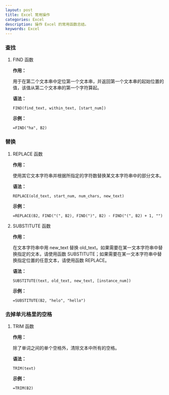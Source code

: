 ```yaml
---
layout: post
title: Excel 常用操作
categories: Excel
description: 操作 Excel 的常用函数总结。
keywords: Excel
---
```


### 查找

1. FIND 函数

    **作用：**

    用于在第二个文本串中定位第一个文本串，并返回第一个文本串的起始位置的值，该值从第二个文本串的第一个字符算起。

    **语法：**

    `FIND(find_text, within_text, [start_num])`

    **示例：**

    `=FIND("ha", B2)`

### 替换

1. REPLACE 函数

    **作用：**

    使用其它文本字符串并根据所指定的字符数替换某文本字符串中的部分文本。

    **语法：**

    `REPLACE(old_text, start_num, num_chars, new_text)`

    **示例：**

    `=REPLACE(B2, FIND("(", B2), FIND(")", B2) - FIND("(", B2) + 1, "")`

2. SUBSTITUTE 函数

    **作用：**

    在文本字符串中用 new_text 替换 old_text。如果需要在某一文本字符串中替换指定的文本，请使用函数 SUBSTITUTE；如果需要在某一文本字符串中替换指定位置的任意文本，请使用函数 REPLACE。

    **语法：**

    `SUBSTITUTE(text, old_text, new_text, [instance_num])`

    **示例：**

    `=SUBSTITUTE(B2, "helo", "hello")`

### 去掉单元格里的空格

1. TRIM 函数

    **作用：**

    除了单词之间的单个空格外，清除文本中所有的空格。

    **语法：**

    `TRIM(text)`

    **示例：**

    `=TRIM(B2)`
